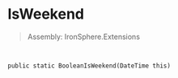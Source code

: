 ﻿

# IsWeekend

> Assembly: IronSphere.Extensions



```


public static BooleanIsWeekend(DateTime this)
```